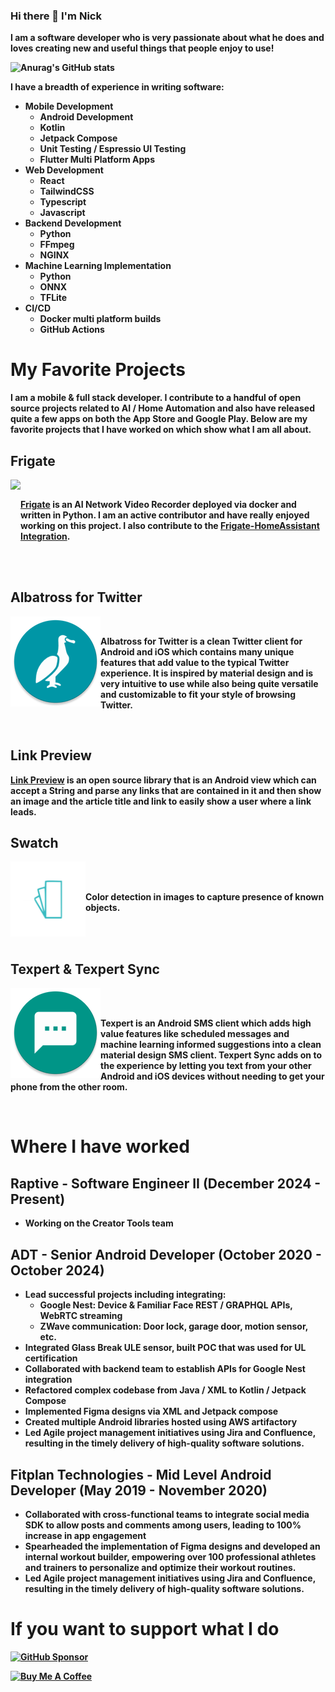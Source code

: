 ### Hi there 👋  I'm Nick
<b> I am a software developer who is very passionate about what he does and loves creating new and useful things that people enjoy to use! <b/>

![Anurag's GitHub stats](https://github-readme-stats.vercel.app/api?username=NickM-27&show_icons=true&theme=transparent&hide=stars)

I have a breadth of experience in writing software:
- Mobile Development
  - Android Development
  - Kotlin
  - Jetpack Compose
  - Unit Testing / Espressio UI Testing
  - Flutter Multi Platform Apps
- Web Development
  - React
  - TailwindCSS
  - Typescript
  - Javascript
- Backend Development
  - Python
  - FFmpeg
  - NGINX
- Machine Learning Implementation
  - Python
  - ONNX
  - TFLite
- CI/CD
  - Docker multi platform builds
  - GitHub Actions

# My Favorite Projects

I am a mobile & full stack developer. I contribute to a handful of open source projects related to AI / Home Automation and also have released quite a few apps on both the App Store and Google Play. Below are my favorite projects that I have worked on which show what I am all about. 

## Frigate

<img align="left" height="120" src="https://user-images.githubusercontent.com/14866235/180851042-d08083bc-703c-40c6-b0c5-68da3408af3d.png" />

<br/>

[Frigate](https://github.com/blakeblackshear/frigate) is an AI Network Video Recorder deployed via docker and written in Python. I am an active contributor and have really enjoyed working on this project. I also contribute to the [Frigate-HomeAssistant Integration](https://github.com/blakeblackshear/frigate-hass-integration).

<br/>
<br/>

## Albatross for Twitter

<img align="left" src="https://github.com/NickM-27/NickM-27/blob/master/icons/ic_albatross.png" />

<br/>

Albatross for Twitter is a clean Twitter client for Android and iOS which contains many unique features that add value to the typical Twitter experience. It is inspired by material design and is very intuitive to use while also being quite versatile and customizable to fit your style of browsing Twitter.

<br/>

## Link Preview

[Link Preview](https://github.com/NickM-27/LinkPreview) is an open source library that is an Android view which can accept a String and parse any links that are contained in it and then show an image and the article title and link to easily show a user where a link leads.
  
## Swatch
  
<img align="left" height="120" src="https://github.com/NickM-27/swatch/blob/main/assets/swatch.png" />
  
<br/>
<br/>

Color detection in images to capture presence of known objects.
  
<br/>
<br/>

## Texpert & Texpert Sync

<img align="left" src="https://github.com/NickM-27/NickM-27/blob/master/icons/ic_texpert.png" />

<br/>
<br/>

Texpert is an Android SMS client which adds high value features like scheduled messages and machine learning informed suggestions into a clean material design SMS client. Texpert Sync adds on to the experience by letting you text from your other Android and iOS devices without needing to get your phone from the other room.

<br/>

# Where I have worked

## Raptive - Software Engineer II (December 2024 - Present)

- Working on the Creator Tools team
  
## ADT - Senior Android Developer (October 2020 - October 2024)
  
- Lead successful projects including integrating:
  - Google Nest: Device & Familiar Face REST / GRAPHQL APIs, WebRTC streaming
  - ZWave communication: Door lock, garage door, motion sensor, etc.
- Integrated Glass Break ULE sensor, built POC that was used for UL certification
- Collaborated with backend team to establish APIs for Google Nest integration
- Refactored complex codebase from Java / XML to Kotlin / Jetpack Compose
- Implemented Figma designs via XML and Jetpack compose
- Created multiple Android libraries hosted using AWS artifactory
- Led Agile project management initiatives using Jira and Confluence, resulting in the
timely delivery of high-quality software solutions.

## Fitplan Technologies - Mid Level Android Developer (May 2019 - November 2020)

- Collaborated with cross-functional teams to integrate social media SDK to allow posts and comments among users, leading to 100% increase in app engagement
- Spearheaded the implementation of Figma designs and developed an internal workout builder, empowering over 100 professional athletes and trainers to personalize and optimize their workout routines.
- Led Agile project management initiatives using Jira and Confluence, resulting in the timely delivery of high-quality software solutions.

# If you want to support what I do

<a href="https://github.com/sponsors/NickM-27" target="_blank"><img src="https://img.shields.io/static/v1?label=Sponsor&message=%E2%9D%A4&logo=GitHub&color=%23fe8e86" alt="GitHub Sponsor" style="height: 51px !important; width: 217 !important;"></a>

<a href="https://www.buymeacoffee.com/jTsYwF4mR" target="_blank"><img src="https://cdn.buymeacoffee.com/buttons/default-orange.png" alt="Buy Me A Coffee" style="height: 51px !important;width: 217px !important;" ></a>
